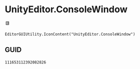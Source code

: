 # UnityEditor.ConsoleWindow
![](/img/UnityEditor.ConsoleWindow.png)

``` CSharp
EditorGUIUtility.IconContent("UnityEditor.ConsoleWindow")
```
## GUID
```
111653112392082826
```
